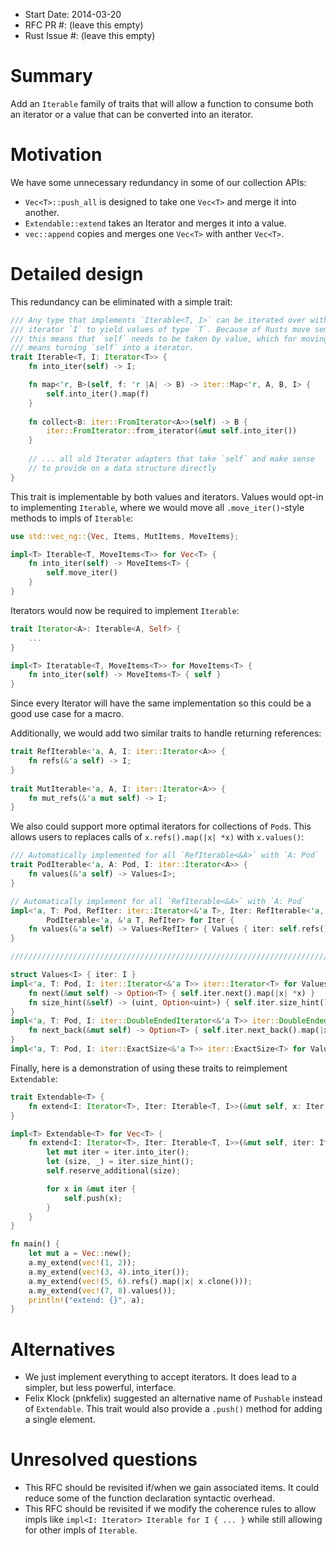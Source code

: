 - Start Date: 2014-03-20
- RFC PR #: (leave this empty)
- Rust Issue #: (leave this empty)

# Summary

Add an `Iterable` family of traits that will allow a function to consume both
an iterator or a value that can be converted into an iterator.

# Motivation

We have some unnecessary redundancy in some of our collection APIs:

 * `Vec<T>::push_all` is designed to take one `Vec<T>` and merge it into another.
 * `Extendable::extend` takes an Iterator and merges it into a value.
 * `vec::append` copies and merges one `Vec<T>` with anther `Vec<T>`.

# Detailed design

This redundancy can be eliminated with a simple trait:

```rust
/// Any type that implements `Iterable<T, I>` can be iterated over with the
/// iterator `I` to yield values of type `T`. Because of Rusts move semantics,
/// this means that `self` needs to be taken by value, which for moving types
/// means turning `self` into a iterator.
trait Iterable<T, I: Iterator<T>> {
    fn into_iter(self) -> I;

    fn map<'r, B>(self, f: 'r |A| -> B) -> iter::Map<'r, A, B, I> {
        self.into_iter().map(f)
    }
 
    fn collect<B: iter::FromIterator<A>>(self) -> B {
        iter::FromIterator::from_iterator(&mut self.into_iter())
    }
 
    // ... all old Iterator adapters that take `self` and make sense
    // to provide on a data structure directly
}
```

This trait is implementable by both values and iterators. Values would opt-in
to implementing `Iterable`, where we would move all `.move_iter()`-style
methods to impls of `Iterable`:

```rust
use std::vec_ng::{Vec, Items, MutItems, MoveItems};

impl<T> Iterable<T, MoveItems<T>> for Vec<T> {
    fn into_iter(self) -> MoveItems<T> {
        self.move_iter()
    }
}
```

Iterators would now be required to implement `Iterable`:

```rust
trait Iterator<A>: Iterable<A, Self> {
    ...
}

impl<T> Iteratable<T, MoveItems<T>> for MoveItems<T> {
    fn into_iter(self) -> MoveItems<T> { self }
}
```

Since every Iterator will have the same implementation so this could be a good
use case for a macro.

Additionally, we would add two similar traits to handle returning references:

```rust
trait RefIterable<'a, A, I: iter::Iterator<A>> {
    fn refs(&'a self) -> I;
}
 
trait MutIterable<'a, A, I: iter::Iterator<A>> {
    fn mut_refs(&'a mut self) -> I;
}
```

We also could support more optimal iterators for collections of `Pod`s. This
allows users to replaces calls of `x.refs().map(|x| *x)` with `x.values()`:

```rust
/// Automatically implemented for all `RefIterable<&A>` with `A: Pod`
trait PodIterable<'a, A: Pod, I: iter::Iterator<A>> {
    fn values(&'a self) -> Values<I>;
}

// Automatically implement for all `RefIterable<&A>` with `A: Pod`
impl<'a, T: Pod, RefIter: iter::Iterator<&'a T>, Iter: RefIterable<'a, &'a T, RefIter>>
        PodIterable<'a, &'a T, RefIter> for Iter {
    fn values(&'a self) -> Values<RefIter> { Values { iter: self.refs() } }
}

/////////////////////////////////////////////////////////////////////////////

struct Values<I> { iter: I }
impl<'a, T: Pod, I: iter::Iterator<&'a T>> iter::Iterator<T> for Values<I> {
    fn next(&mut self) -> Option<T> { self.iter.next().map(|x| *x) }
    fn size_hint(&self) -> (uint, Option<uint>) { self.iter.size_hint() }
}
impl<'a, T: Pod, I: iter::DoubleEndedIterator<&'a T>> iter::DoubleEndedIterator<T> for Values<I> {
    fn next_back(&mut self) -> Option<T> { self.iter.next_back().map(|x| *x) }
}
impl<'a, T: Pod, I: iter::ExactSize<&'a T>> iter::ExactSize<T> for Values<I> {}
```

Finally, here is a demonstration of using these traits to reimplement `Extendable`:

```rust
trait Extendable<T> {
    fn extend<I: Iterator<T>, Iter: Iterable<T, I>>(&mut self, x: Iter);
}

impl<T> Extendable<T> for Vec<T> {
    fn extend<I: Iterator<T>, Iter: Iterable<T, I>>(&mut self, iter: Iter) {
        let mut iter = iter.into_iter();
        let (size, _) = iter.size_hint();
        self.reserve_additional(size);

        for x in &mut iter {
            self.push(x);
        }
    }
}

fn main() {
    let mut a = Vec::new();
    a.my_extend(vec!(1, 2));
    a.my_extend(vec!(3, 4).into_iter());
    a.my_extend(vec!(5, 6).refs().map(|x| x.clone()));
    a.my_extend(vec!(7, 8).values());
    println!("extend: {}", a);
}
```

# Alternatives

 * We just implement everything to accept iterators. It does lead to a simpler,
   but less powerful, interface.
 * Felix Klock (pnkfelix) suggested an alternative name of `Pushable` instead of
   `Extendable`. This trait would also provide a `.push()` method for adding a
   single element.

# Unresolved questions

 * This RFC should be revisited if/when we gain associated items. It could
   reduce some of the function declaration syntactic overhead.
 * This RFC should be revisited if we modify the coherence rules to allow impls like
	 `impl<I: Iterator> Iterable for I { ... }` while still allowing for other
   impls of `Iterable`.
